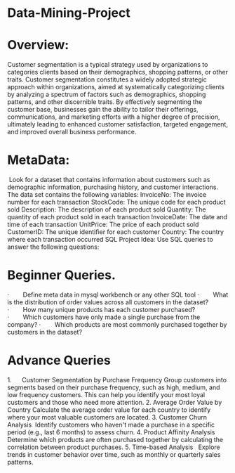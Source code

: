 # Data-Mining-Project

# Overview:

Customer segmentation is a typical strategy used by organizations to categories clients based on their demographics, shopping patterns, or other traits.
Customer segmentation constitutes a widely adopted strategic approach within organizations, aimed at systematically categorizing clients by analyzing a spectrum of factors such as demographics, shopping patterns, and other discernible traits. By effectively segmenting the customer base, businesses gain the ability to tailor their offerings, communications, and marketing efforts with a higher degree of precision, ultimately leading to enhanced customer satisfaction, targeted engagement, and improved overall business performance.

# MetaData:
 Look for a dataset that contains information about customers such as demographic information, purchasing history, and customer interactions. The data set contains the following variables:
InvoiceNo: The invoice number for each transaction
StockCode: The unique code for each product sold
Description: The description of each product sold
Quantity: The quantity of each product sold in each transaction
InvoiceDate: The date and time of each transaction
UnitPrice: The price of each product sold
CustomerID: The unique identifier for each customer
Country: The country where each transaction occurred
SQL Project Idea: Use SQL queries to answer the following questions:
 
# Beginner Queries.
·        Define meta data in mysql workbench or any other SQL tool
·        What is the distribution of order values across all customers in the dataset?
·        How many unique products has each customer purchased?
·        Which customers have only made a single purchase from the company?
·        Which products are most commonly purchased together by customers in the dataset?
 
# Advance Queries
1.      Customer Segmentation by Purchase Frequency
Group customers into segments based on their purchase frequency, such as high, medium, and low frequency customers. This can help you identify your most loyal customers and those who need more attention.
2. Average Order Value by Country
Calculate the average order value for each country to identify where your most valuable customers are located.
3. Customer Churn Analysis
 Identify customers who haven't made a purchase in a specific period (e.g., last 6 months) to assess churn.
4. Product Affinity Analysis
Determine which products are often purchased together by calculating the correlation between product purchases.
5. Time-based Analysis
  Explore trends in customer behavior over time, such as monthly or quarterly sales patterns.
